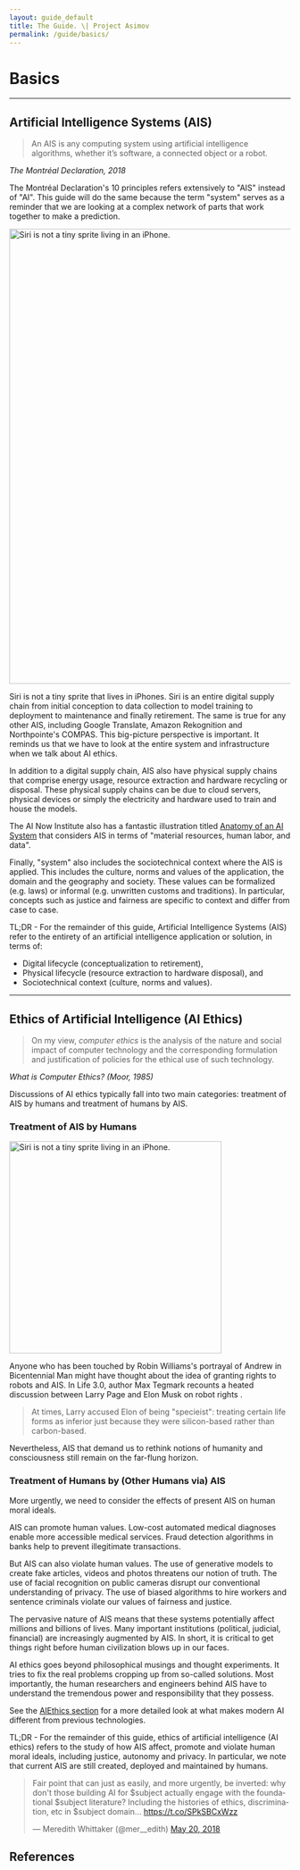 ```yaml
---
layout: guide_default
title: The Guide. \| Project Asimov
permalink: /guide/basics/
---
```


# Basics

---

## Artificial Intelligence Systems (AIS)

> An AIS is any computing system using artificial intelligence algorithms, whether it’s software, a connected object or a robot.

*The Montréal Declaration, 2018 <dt-cite cite="montreal2018"></dt-cite>*

The Montréal Declaration's 10 principles refers extensively to "AIS" instead of "AI". This guide will do the same because the term "system" serves as a reminder that we are looking at a complex network of parts that work together to make a prediction.

<div>
<img class="comic" width="815px" src="{{ "/assets/guide/comics/siri_inverted.png" | relative_url }}" title="Before working at Apple, Siri acted at Studio Ghibli." alt="Siri is not a tiny sprite living in an iPhone.">
</div>

<p class="box-blue">
  Siri is not a tiny sprite that lives in iPhones. Siri is an entire digital supply chain from initial conception to data collection to model training to deployment to maintenance and finally retirement. The same is true for any other AIS, including Google Translate, Amazon Rekognition and Northpointe's COMPAS. This big-picture perspective is important. It reminds us that we have to look at the entire system and infrastructure when we talk about AI ethics.
</p>

In addition to a digital supply chain, AIS also have physical supply chains that comprise energy usage, resource extraction and hardware recycling or disposal. These physical supply chains can be due to cloud servers, physical devices or simply the electricity and hardware used to train and house the models.

The AI Now Institute also has a fantastic illustration titled [Anatomy of an AI System](https://anatomyof.ai/) that considers AIS in terms of "material resources, human labor, and data".

Finally, "system" also includes the sociotechnical context where the AIS is applied. This includes the culture, norms and values of the application, the domain and the geography and society. These values can be formalized (e.g. laws) or informal (e.g. unwritten customs and traditions). In particular, concepts such as justice and fairness are specific to context and differ from case to case.

<div class="box-red">
	<p class="emph">
		TL;DR - For the remainder of this guide, Artificial Intelligence Systems (AIS) refer to the entirety of an artificial intelligence application or solution, in terms of:
	</p>
	<ul class="emph">
		<li>Digital lifecycle (conceptualization to retirement),</li>
		<li>Physical lifecycle (resource extraction to hardware disposal), and</li>
    <li>Sociotechnical context (culture, norms and values).</li>
	</ul>
</div>

---

## Ethics of Artificial Intelligence (AI Ethics)

> On my view, *computer ethics* is the analysis of the nature and social impact of computer technology and the corresponding formulation and justification of policies for the ethical use of such technology.

*What is Computer Ethics? (Moor, 1985) <dt-cite cite="moor1985computer"></dt-cite>*

Discussions of AI ethics typically fall into two main categories: treatment of AIS by humans and treatment of humans by AIS.

### Treatment of AIS by Humans

<div>
<img class="comic" width="380px" src="{{ "/assets/guide/comics/andrew_inverted.png" | relative_url }}" title="I don’t know what he feels inside but I don’t know what you feel inside. When you talk to him you’ll find he reacts to the various abstractions as you and I do, and what else counts? If someone else’s reactions are like your own, what more can you ask for?" alt="Siri is not a tiny sprite living in an iPhone.">
</div>

Anyone who has been touched by Robin Williams's portrayal of Andrew in Bicentennial Man might have thought about the idea of granting rights to robots and AIS. In Life 3.0, author Max Tegmark recounts a heated discussion between Larry Page and Elon Musk on robot rights <dt-cite cite="tegmark2017life"></dt-cite>.

> At times, Larry accused Elon of being "specieist": treating certain life forms as inferior just because they were silicon-based rather than carbon-based.

Nevertheless, AIS that demand us to rethink notions of humanity and consciousness still remain on the far-flung horizon.

### Treatment of Humans by (Other Humans via) AIS

More urgently, we need to consider the effects of present AIS on human moral ideals.

AIS can promote human values. Low-cost automated medical diagnoses enable more accessible medical services. Fraud detection algorithms in banks help to prevent illegitimate transactions.

But AIS can also violate human values. The use of generative models to create fake articles, videos and photos threatens our notion of truth. The use of facial recognition on public cameras disrupt our conventional understanding of privacy. The use of biased algorithms to hire workers and sentence criminals violate our values of fairness and justice.

The pervasive nature of AIS means that these systems potentially affect millions and billions of lives. Many important institutions (political, judicial, financial) are increasingly augmented by AIS. In short, it is critical to get things right before human civilization blows up in our faces.

AI ethics goes beyond philosophical musings and thought experiments. It tries to fix the real problems cropping up from so-called solutions. Most importantly, the human researchers and engineers behind AIS have to understand the tremendous power and responsibility that they possess.

See the [AIEthics section](../about_ai/) for a more detailed look at what makes modern AI different from previous technologies.

<div class="box-red">
<p class="emph">
	TL;DR - For the remainder of this guide, ethics of artificial intelligence (AI ethics) refers to the study of how AIS affect, promote and violate human moral ideals, including justice, autonomy and privacy. In particular, we note that current AIS are still created, deployed and maintained by humans.
</p>
</div>

<div style="margin-left: auto; margin-right: auto; width:500px;">
<blockquote class="twitter-tweet" data-lang="en"><p lang="en" dir="ltr">Fair point that can just as easily, and more urgently, be inverted: why don&#39;t those building AI for $subject actually engage with the foundational $subject literature? Including the histories of ethics, discrimination, etc in $subject domain... <a href="https://t.co/SPkSBCxWzz">https://t.co/SPkSBCxWzz</a></p>&mdash; Meredith Whittaker (@mer__edith) <a href="https://twitter.com/mer__edith/status/998211595879833602?ref_src=twsrc%5Etfw">May 20, 2018</a></blockquote>
<script async src="https://platform.twitter.com/widgets.js" charset="utf-8"></script>
</div>

<tofro prevtext="Intro" prevlink="../" nexttext="What is different about AI?" nextlink="../different/"></tofro>

## References

<dt-bibliography></dt-bibliography>

<script type="text/bibliography">

@inproceedings{montreal2018,
  title={The Montréal Declaration},
  author={Université de Montréal},
  booktitle={The Montréal Declaration for a Responsible Development of Artificial Intelligence},
  pages={1-308},
  year={2018},
  organization={Université de Montréal}
}

@article{moor1985computer,
  title={What is computer ethics?},
  author={Moor, James H},
  journal={Metaphilosophy},
  volume={16},
  number={4},
  pages={266--275},
  year={1985},
  publisher={Wiley Online Library}
}

@book{tegmark2017life,
  title={Life 3.0: Being human in the age of artificial intelligence},
  author={Tegmark, Max},
  year={2017},
  publisher={Knopf}
}
